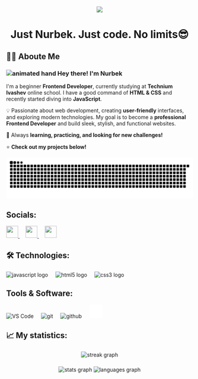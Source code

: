 <br clear="both">

<div align="center">
  <img src="https://steamuserimages-a.akamaihd.net/ugc/1822267259728066458/A315B26714ED4AD0386ED8A58D3BFB5D1038F8C9/?imw=512&amp;imh=288&amp;ima=fit&amp;impolicy=Letterbox&amp;imcolor=%23000000&amp;letterbox=true"  />
</div>

###

<h1 align="center">Just Nurbek. Just code. No limits😎</h1>

<h2>👩‍💻  Aboute Me</h2>

### <img width="25" src="https://user-images.githubusercontent.com/18350557/176309783-0785949b-9127-417c-8b55-ab5a4333674e.gif" alt="animated hand"> Hey there! I'm Nurbek

I'm a beginner **Frontend Developer**, currently studying at **Technium Ivashev** online school. I have a good command of **HTML & CSS** and recently started diving into **JavaScript**.  

💡 Passionate about web development, creating **user-friendly** interfaces, and exploring modern technologies. My goal is to become a **professional Frontend Developer** and build sleek, stylish, and functional websites.  

🚀 Always **learning, practicing, and looking for new challenges!**  

⭐ **Check out my projects below!**  

<picture>
  <source media="(prefers-color-scheme: dark)" srcset="https://raw.githubusercontent.com/NurbekFrontDev/NurbekFrontDev/output/github-snake-dark.svg" />
  <source media="(prefers-color-scheme: light)" srcset="https://raw.githubusercontent.com/NurbekFrontDev/NurbekFrontDev/output/github-snake.svg" />
  <img alt="github-snake" src="https://raw.githubusercontent.com/NurbekFrontDev/NurbekFrontDev/output/github-snake.svg" />
</picture>

<h2>Socials:</h2>
<p align="left"> 
<a href="https://t.me/nurbekfrontdev" target="_blank" rel="noreferrer"> 
<img src="https://upload.wikimedia.org/wikipedia/commons/thumb/8/82/Telegram_logo.svg/512px-Telegram_logo.svg.png?20220101141644" width="32" height="32" /> 
</a> 
<img width="12" />
<a href="https://discord.com/users/nurbekfrontdev" target="_blank" rel="noreferrer"> 
<img src="https://raw.githubusercontent.com/danielcranney/readme-generator/main/public/icons/socials/discord.svg" width="32" height="32" /> 
</a> 
<img width="12" />
<a href="https://www.github.com/NurbekFrontDev" target="_blank" rel="noreferrer"> 
<picture> 
<source media="(prefers-color-scheme: dark)" srcset="https://raw.githubusercontent.com/danielcranney/readme-generator/main/public/icons/socials/github-dark.svg" /> 
<source media="(prefers-color-scheme: light)" srcset="https://raw.githubusercontent.com/danielcranney/readme-generator/main/public/icons/socials/github.svg" /> <img src="https://raw.githubusercontent.com/danielcranney/readme-generator/main/public/icons/socials/github.svg" width="32" height="32" /> 
</picture> 
</a>
</p>

<h2 align="left">🛠 Technologies:</h2>

###

<div align="left">
  <img src="https://cdn.jsdelivr.net/gh/devicons/devicon/icons/javascript/javascript-original.svg" height="40" alt="javascript logo"  />
  <img width="12" />
  <img src="https://cdn.jsdelivr.net/gh/devicons/devicon/icons/html5/html5-original.svg" height="40" alt="html5 logo"  />
  <img width="12" />
  <img src="https://cdn.jsdelivr.net/gh/devicons/devicon/icons/css3/css3-original.svg" height="40" alt="css3 logo"  />
  <img width="12" />
</div>

###

<h2>Tools & Software:</h2>
<div align="left">
  <img src="https://upload.wikimedia.org/wikipedia/commons/9/9a/Visual_Studio_Code_1.35_icon.svg" height="36" alt="VS Code" />
  <img width="12" />
  <img src="https://www.svgrepo.com/show/303548/git-icon-logo.svg" height="36" alt="git" />
  <img width="12" />
  <img src="https://companieslogo.com/img/orig/github.D-42395240.png?t=1720244494" height="36" alt="github" />
  <img width="12" />
  <img src="https://github.com/ChromeDevTools/devtools-logo/raw/master/logos/svg/chrome-devtools-square-responsive.svg" height="36" alt="github" />
</div>

<h2 align="left">📈 My statistics:</h2>

###

<div align="center">
  <img src="https://streak-stats.demolab.com?user=NurbekFrontDev&locale=en&mode=daily&theme=dark&hide_border=false&border_radius=5&order=3" height="220" alt="streak graph"  />
</div>

###

<div align="center">
  <img src="https://github-readme-stats.vercel.app/api?username=NurbekFrontDev&hide_title=false&hide_rank=false&show_icons=true&include_all_commits=true&count_private=true&disable_animations=false&theme=dark&locale=en&hide_border=false&order=1" height="150" alt="stats graph"  />
  <img src="https://github-readme-stats.vercel.app/api/top-langs?username=NurbekFrontDev&locale=en&hide_title=false&layout=compact&card_width=320&langs_count=5&theme=dark&hide_border=false&order=2" height="150" alt="languages graph"  />
</div>

###